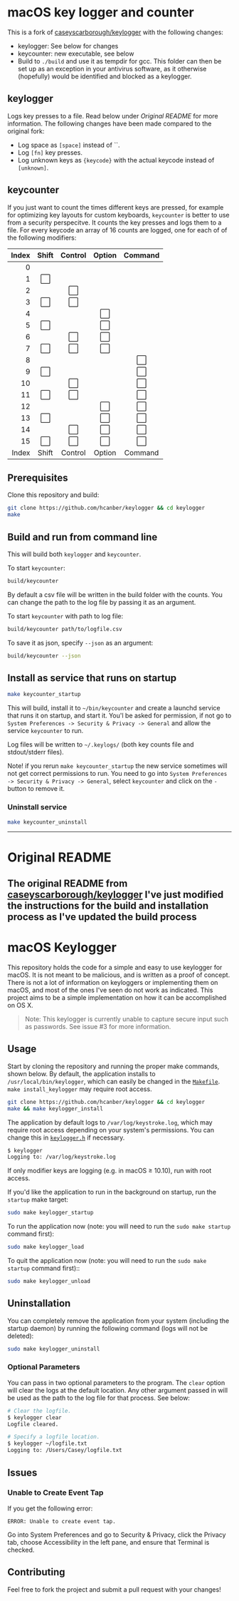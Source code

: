
# macOS key logger and counter

This is a fork of [caseyscarborough/keylogger](https://github.com/caseyscarborough/keylogger) with the following changes:

- keylogger: See below for changes
- keycounter: new executable, see below
- Build to `./build` and use it as tempdir for gcc. This folder can then be set up as an exception in your antivirus software, as it otherwise (hopefully) would be identified and blocked as a keylogger.

## keylogger

Logs key presses to a file. Read below under _Original README_ for more information.
The following changes have been made compared to the original fork:

- Log space as `[space]` instead of ``.
- Log `[fn]` key presses.
- Log unknown keys as `{keycode}` with the actual keycode instead of `[unknown]`.

## keycounter

If you just want to count the times different keys are pressed, for example for optimizing key layouts for custom keyboards, `keycounter` is better to use from a security perspecitve. It counts the key presses and logs them to a file.
For every keycode an array of 16 counts are logged, one for each of of the following modifiers:

| Index | Shift | Control | Option | Command |
|------:|:-----:|:-------:|:------:|:-------:|
| 0     |       |         |        |         |
| 1     | ⬜     |         |        |         |
| 2     |       | ⬜      |        |         |
| 3     | ⬜    | ⬜      |        |         |
| 4     |       |         | ⬜     |         |
| 5     | ⬜    |         | ⬜     |         |
| 6     |       | ⬜      | ⬜     |         |
| 7     | ⬜    | ⬜      | ⬜     |         |
| 8     |       |         |        | ⬜      |
| 9     | ⬜    |         |        | ⬜      |
| 10    |       | ⬜      |        | ⬜      |
| 11    | ⬜    | ⬜      |        | ⬜      |
| 12    |       |         | ⬜     | ⬜      |
| 13    | ⬜    |         | ⬜     | ⬜      |
| 14    |       | ⬜      | ⬜     | ⬜      |
| 15    | ⬜    | ⬜      | ⬜     | ⬜      |
| Index | Shift | Control | Option | Command |

## Prerequisites

Clone this repository and build:

```sh
git clone https://github.com/hcanber/keylogger && cd keylogger
make
```

## Build and run from command line

This will build both `keylogger` and `keycounter`.

To start `keycounter`:

```sh
build/keycounter
```

By default a csv file will be written in the build folder with the counts. You can change the path to the log file by passing it as an argument.

To start `keycounter` with path to log file:

```sh
build/keycounter path/to/logfile.csv
```

To save it as json, specify `--json` as an argument:

```sh
build/keycounter --json
```

## Install as service that runs on startup

```sh
make keycounter_startup
```

This will build, install it to `~/bin/keycounter` and create a launchd service that runs it on startup, and start it.
You'l be asked for permission, if not go to `System Preferences -> Security & Privacy -> General` and allow the service `keycounter` to run.

Log files will be written to `~/.keylogs/` (both key counts file and stdout/stderr files).

Note! if you rerun `make keycounter_startup` the new service sometimes will not get correct permissions to run. You need to go into `System Preferences -> Security & Privacy -> General`, select `keycounter` and click on the `-` button to remove it.

### Uninstall service

```sh
make keycounter_uninstall
```

----

# Original README

The original README from [caseyscarborough/keylogger](https://github.com/caseyscarborough/keylogger)
I've just modified the instructions for the build and installation process as I've updated the build process
----

# macOS Keylogger

This repository holds the code for a simple and easy to use keylogger for macOS. It is not meant to be malicious, and is written as a proof of concept. There is not a lot of information on keyloggers or implementing them on macOS, and most of the ones I've seen do not work as indicated. This project aims to be a simple implementation on how it can be accomplished on OS X.

> Note: This keylogger is currently unable to capture secure input such as passwords. See issue #3 for more information.

## Usage

Start by cloning the repository and running the proper make commands, shown below. By default, the application installs to `/usr/local/bin/keylogger`, which can easily be changed in the [`Makefile`](https://github.com/caseyscarborough/keylogger/blob/master/Makefile). `make install_keylogger` may require root access.

```bash
git clone https://github.com/hcanber/keylogger && cd keylogger
make && make keylogger_install
```

The application by default logs to `/var/log/keystroke.log`, which may require root access depending on your system's permissions. You can change this in [`keylogger.h`](https://github.com/caseyscarborough/keylogger/blob/master/keylogger.h#L12) if necessary.

```bash
$ keylogger
Logging to: /var/log/keystroke.log
```

If only modifier keys are logging (e.g. in macOS ≥ 10.10), run with root access.

If you'd like the application to run in the background on startup, run the `startup` make target:

```bash
sudo make keylogger_startup
```

To run the application now (note: you will need to run the `sudo make startup` command first):

```bash
sudo make keylogger_load
```

To quit the application now (note: you will need to run the `sudo make startup` command first)::

```bash
sudo make keylogger_unload
```

## Uninstallation

You can completely remove the application from your system (including the startup daemon) by running the following command (logs will not be deleted):

```bash
sudo make keylogger_uninstall
```

### Optional Parameters

You can pass in two optional parameters to the program. The `clear` option will clear the logs at the default location. Any other argument passed in will be used as the path to the log file for that process. See below:

```bash
# Clear the logfile.
$ keylogger clear
Logfile cleared.

# Specify a logfile location.
$ keylogger ~/logfile.txt
Logging to: /Users/Casey/logfile.txt
```

## Issues

### Unable to Create Event Tap

If you get the following error:

```
ERROR: Unable to create event tap.
```

Go into System Preferences and go to Security & Privacy, click the Privacy tab, choose Accessibility in the left pane, and ensure that Terminal is checked.

## Contributing

Feel free to fork the project and submit a pull request with your changes!
